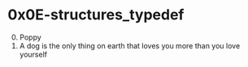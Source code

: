 <h1>0x0E-structures_typedef</h1>

00. Poppy<br>
01. A dog is the only thing on earth that loves you more than you love yourself<br>

